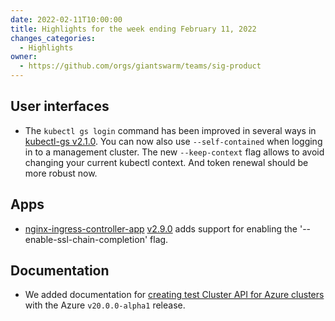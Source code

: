 ```yaml
---
date: 2022-02-11T10:00:00
title: Highlights for the week ending February 11, 2022
changes_categories:
  - Highlights
owner:
  - https://github.com/orgs/giantswarm/teams/sig-product
---
```


## User interfaces

- The `kubectl gs login` command has been improved in several ways in [kubectl-gs v2.1.0](). You can now also use `--self-contained` when logging in to a management cluster. The new `--keep-context` flag allows to avoid changing your current kubectl context. And token renewal should be more robust now.

## Apps

- [nginx-ingress-controller-app](https://github.com/giantswarm/nginx-ingress-controller-app) [v2.9.0](https://github.com/giantswarm/nginx-ingress-controller-app/blob/master/CHANGELOG.md#290---2022-02-10) adds support for enabling the '--enable-ssl-chain-completion' flag.

## Documentation

- We added documentation for [creating test Cluster API for Azure clusters](https://docs.giantswarm.io/ui-api/kubectl-gs/template-nodepool/#flags-capz) with the Azure `v20.0.0-alpha1` release.
